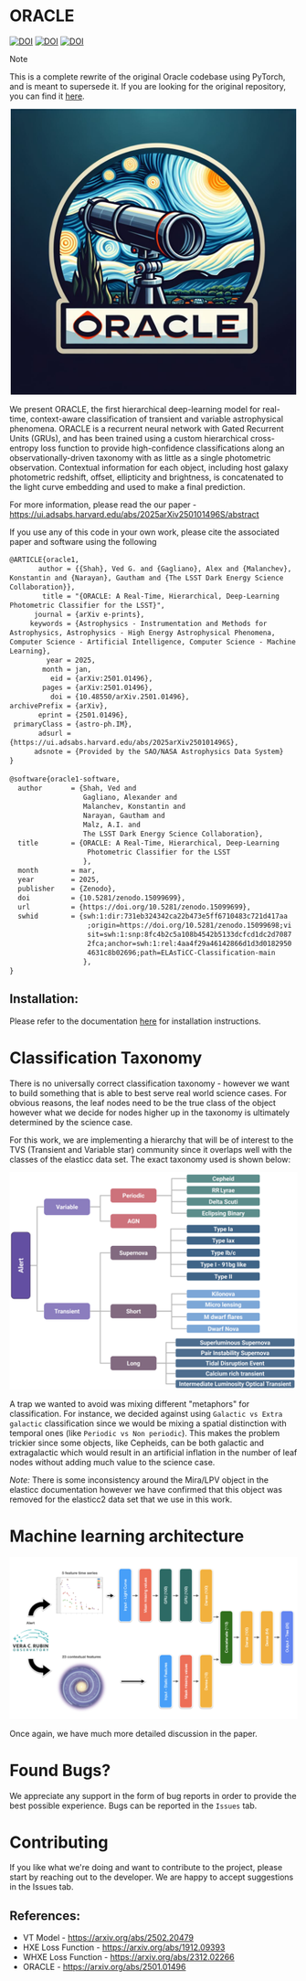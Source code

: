 # ORACLE

[![DOI](https://img.shields.io/badge/astro.IM-2501.01496-b31b1b?logo=arxiv&logoColor=red)](https://arxiv.org/abs/2501.01496) [![DOI](https://zenodo.org/badge/doi/10.48550/arXiv.2501.01496.svg)](https://ui.adsabs.harvard.edu/abs/2025arXiv250101496S/abstract) [![DOI](https://zenodo.org/badge/doi/10.5281/zenodo.15099699.svg)](https://zenodo.org/records/15099699)

> [!NOTE]  
> This is a complete rewrite of the original Oracle codebase using PyTorch, and is meant to supersede it. If you are looking for the original repository, you can find it [here](https://github.com/uiucsn/Astro-ORACLE/tree/main).

<!-- > [!WARNING]  
> ⚠️ This is a warning banner. Be careful! -->

<p align="center">
  <img src="figures/logo.jpeg" width="500" />
</p>


We present ORACLE, the first hierarchical deep-learning model for real-time, context-aware classification of transient and variable astrophysical phenomena. ORACLE is a recurrent neural network with Gated Recurrent Units (GRUs), and has been trained using a custom hierarchical cross-entropy loss function to provide high-confidence classifications along an observationally-driven taxonomy with as little as a single photometric observation. Contextual information for each object, including host galaxy photometric redshift, offset, ellipticity and brightness, is concatenated to the light curve embedding and used to make a final prediction.

For more information, please read the our paper - https://ui.adsabs.harvard.edu/abs/2025arXiv250101496S/abstract

If you use any of this code in your own work, please cite the associated paper and software using the following 

```
@ARTICLE{oracle1,
       author = {{Shah}, Ved G. and {Gagliano}, Alex and {Malanchev}, Konstantin and {Narayan}, Gautham and {The LSST Dark Energy Science Collaboration}},
        title = "{ORACLE: A Real-Time, Hierarchical, Deep-Learning Photometric Classifier for the LSST}",
      journal = {arXiv e-prints},
     keywords = {Astrophysics - Instrumentation and Methods for Astrophysics, Astrophysics - High Energy Astrophysical Phenomena, Computer Science - Artificial Intelligence, Computer Science - Machine Learning},
         year = 2025,
        month = jan,
          eid = {arXiv:2501.01496},
        pages = {arXiv:2501.01496},
          doi = {10.48550/arXiv.2501.01496},
archivePrefix = {arXiv},
       eprint = {2501.01496},
 primaryClass = {astro-ph.IM},
       adsurl = {https://ui.adsabs.harvard.edu/abs/2025arXiv250101496S},
      adsnote = {Provided by the SAO/NASA Astrophysics Data System}
}

@software{oracle1-software,
  author       = {Shah, Ved and
                  Gagliano, Alexander and
                  Malanchev, Konstantin and
                  Narayan, Gautham and
                  Malz, A.I. and
                  The LSST Dark Energy Science Collaboration},
  title        = {ORACLE: A Real-Time, Hierarchical, Deep-Learning
                   Photometric Classifier for the LSST
                  },
  month        = mar,
  year         = 2025,
  publisher    = {Zenodo},
  doi          = {10.5281/zenodo.15099699},
  url          = {https://doi.org/10.5281/zenodo.15099699},
  swhid        = {swh:1:dir:731eb324342ca22b473e5ff6710483c721d417aa
                   ;origin=https://doi.org/10.5281/zenodo.15099698;vi
                   sit=swh:1:snp:8fc4b2c5a108b4542b5133dcfcd1dc2d7087
                   2fca;anchor=swh:1:rel:4aa4f29a46142866d1d3d0182950
                   4631c8b02696;path=ELAsTiCC-Classification-main
                  },
}
```

## Installation:

Please refer to the documentation [here](https://dev-ved30.github.io/Hierarchical-VT/) for installation instructions.

# Classification Taxonomy

There is no universally correct classification taxonomy - however we want to build something that is able to best serve real world science cases. For obvious reasons, the leaf nodes need to be the true class of the object however what we decide for nodes higher up in the taxonomy is ultimately determined by the science case. 

For this work, we are implementing a hierarchy that will be of interest to the TVS (Transient and Variable star) community since it overlaps well with the classes of the elasticc data set. The exact taxonomy used is shown below:

![](figures/HC_taxonomy.png)

A trap we wanted to avoid was mixing different "metaphors" for classification. For instance, we decided against using `Galactic vs Extra galactic` classification since we would be mixing a spatial distinction with temporal ones (like `Periodic vs Non periodic`). This makes the problem trickier since some objects, like Cepheids, can be both galactic and extragalactic which would result in an artificial inflation in the number of leaf nodes without adding much value to the science case.

*Note:* There is some inconsistency around the Mira/LPV object in the elasticc documentation however we have confirmed that this object was removed for the elasticc2 data set that we use in this work.

# Machine learning architecture

![](figures/model_arch.png)

Once again, we have much more detailed discussion in the paper.

# Found Bugs?
We appreciate any support in the form of bug reports in order to provide the best possible experience. Bugs can be reported in the `Issues` tab.

# Contributing
If you like what we're doing and want to contribute to the project, please start by reaching out to the developer. We are happy to accept suggestions in the Issues tab. 

<!-- # Some cool results:

Overall model performance:

![](models/lsst_alpha_0.5/f1-performance.jpg)

First at the root,

![](models/lsst_alpha_0.5/gif/level_1_cf/level_1_cf_days.gif)
![](models/lsst_alpha_0.5/gif/level_1_roc/level_1_roc_days.gif)

At the next level in the hierarchy

![](models/lsst_alpha_0.5/gif/level_2_cf/level_2_cf_days.gif)
![](models/lsst_alpha_0.5/gif/level_2_roc/level_2_roc_days.gif)

And finally, at the leaf...

![](models/lsst_alpha_0.5/gif/leaf_cf/leaf_cf_days.gif)
![](models/lsst_alpha_0.5/gif/leaf_roc/leaf_roc_days.gif) -->

## References:
* VT Model - https://arxiv.org/abs/2502.20479
* HXE Loss Function - https://arxiv.org/abs/1912.09393
* WHXE Loss Function - https://arxiv.org/abs/2312.02266
* ORACLE - https://arxiv.org/abs/2501.01496

